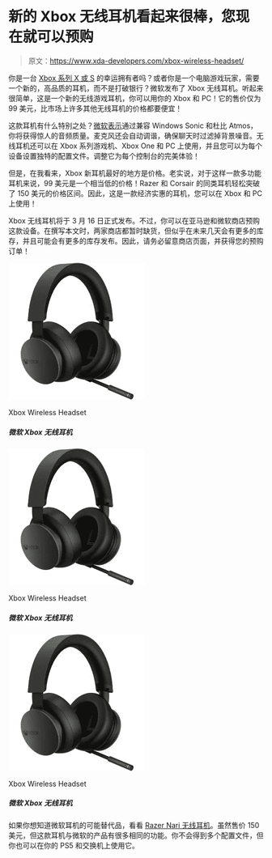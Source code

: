 # 新的 Xbox 无线耳机看起来很棒，您现在就可以预购

> 原文：<https://www.xda-developers.com/xbox-wireless-headset/>

你是一台 [Xbox 系列 X 或 S](https://www.xda-developers.com/xbox-series-x-restocks/) 的幸运拥有者吗？或者你是一个电脑游戏玩家，需要一个新的，高品质的耳机，而不是打破银行？微软发布了 Xbox 无线耳机。听起来很简单，这是一个新的无线游戏耳机，你可以用你的 Xbox 和 PC！它的售价仅为 99 美元，比市场上许多其他无线耳机的价格都要便宜！

这款耳机有什么特别之处？[微软表示](https://news.xbox.com/en-us/2021/02/16/xbox-wireless-headset-announcement/)通过兼容 Windows Sonic 和杜比 Atmos，你将获得惊人的音频质量。麦克风还会自动调谐，确保聊天时过滤掉背景噪音。无线耳机还可以在 Xbox 系列游戏机、Xbox One 和 PC 上使用，并且您可以为每个设备设置独特的配置文件。调整它为每个控制台的完美体验！

但是，在我看来，Xbox 新耳机最好的地方是价格。老实说，对于这样一款多功能耳机来说，99 美元是一个相当低的价格！Razer 和 Corsair 的同类耳机轻松突破了 150 美元的价格区间。因此，这是一款经济实惠的耳机，您可以在 Xbox 和 PC 上使用！

Xbox 无线耳机将于 3 月 16 日正式发布。不过，你可以在亚马逊和微软商店预购这款设备。在撰写本文时，两家商店都暂时缺货，但似乎在未来几天会有更多的库存，并且可能会有更多的库存发布。因此，请务必留意商店页面，并获得您的预购订单！

 <picture>![](img/6340cf2ffc563c82b03e260fbbadcb67.png)</picture> 

Xbox Wireless Headset

##### 微软 Xbox 无线耳机

 <picture>![](img/6340cf2ffc563c82b03e260fbbadcb67.png)</picture> 

Xbox Wireless Headset

##### 微软 Xbox 无线耳机

 <picture>![](img/6340cf2ffc563c82b03e260fbbadcb67.png)</picture> 

Xbox Wireless Headset

##### 微软 Xbox 无线耳机

如果你想知道微软耳机的可能替代品，看看 [Razer Nari 无线耳机](https://www.amazon.com/Razer-Nari-Wireless-Gel-Infused-Cushions/dp/B07G5RKF3W?tag=xda-1k91e6j-20&ascsubtag=UUxdaUeUpU767&asc_refurl=https%3A%2F%2Fwww.xda-developers.com%2Fxbox-wireless-headset%2F&asc_campaign=Short-Term)。虽然售价 150 美元，但这款耳机与微软的产品有很多相同的功能。你不会得到多个配置文件，但你也可以在你的 PS5 和交换机上使用它。